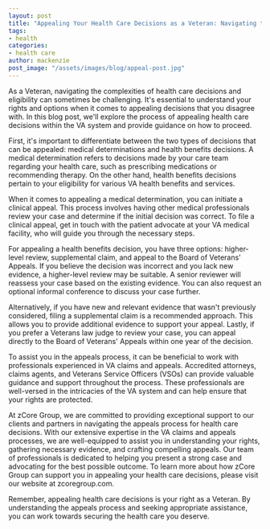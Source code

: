 ```yaml
---
layout: post
title: "Appealing Your Health Care Decisions as a Veteran: Navigating the Process and Seeking the Care You Deserve"
tags:
- health
categories:
- health care
author: mackenzie
post_image: "/assets/images/blog/appeal-post.jpg"
---
```


As a Veteran, navigating the complexities of health care decisions and eligibility can sometimes be challenging. It's essential to understand your rights and options when it comes to appealing decisions that you disagree with. In this blog post, we'll explore the process of appealing health care decisions within the VA system and provide guidance on how to proceed.

First, it's important to differentiate between the two types of decisions that can be appealed: medical determinations and health benefits decisions. A medical determination refers to decisions made by your care team regarding your health care, such as prescribing medications or recommending therapy. On the other hand, health benefits decisions pertain to your eligibility for various VA health benefits and services.

When it comes to appealing a medical determination, you can initiate a clinical appeal. This process involves having other medical professionals review your case and determine if the initial decision was correct. To file a clinical appeal, get in touch with the patient advocate at your VA medical facility, who will guide you through the necessary steps.

For appealing a health benefits decision, you have three options: higher-level review, supplemental claim, and appeal to the Board of Veterans' Appeals. If you believe the decision was incorrect and you lack new evidence, a higher-level review may be suitable. A senior reviewer will reassess your case based on the existing evidence. You can also request an optional informal conference to discuss your case further.

Alternatively, if you have new and relevant evidence that wasn't previously considered, filing a supplemental claim is a recommended approach. This allows you to provide additional evidence to support your appeal. Lastly, if you prefer a Veterans law judge to review your case, you can appeal directly to the Board of Veterans' Appeals within one year of the decision.

To assist you in the appeals process, it can be beneficial to work with professionals experienced in VA claims and appeals. Accredited attorneys, claims agents, and Veterans Service Officers (VSOs) can provide valuable guidance and support throughout the process. These professionals are well-versed in the intricacies of the VA system and can help ensure that your rights are protected.

At zCore Group, we are committed to providing exceptional support to our clients and partners in navigating the appeals process for health care decisions. With our extensive expertise in the VA claims and appeals processes, we are well-equipped to assist you in understanding your rights, gathering necessary evidence, and crafting compelling appeals. Our team of professionals is dedicated to helping you present a strong case and advocating for the best possible outcome. To learn more about how zCore Group can support you in appealing your health care decisions, please visit our website at zcoregroup.com.

Remember, appealing health care decisions is your right as a Veteran. By understanding the appeals process and seeking appropriate assistance, you can work towards securing the health care you deserve.
